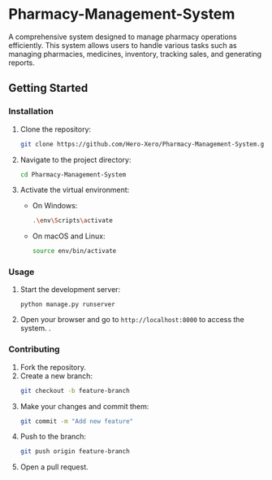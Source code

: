 # Pharmacy-Management-System
A comprehensive system designed to manage pharmacy operations efficiently. This system allows users to handle various tasks such as managing pharmacies, medicines, inventory, tracking sales, and generating reports.

## Getting Started 

### Installation

1. Clone the repository:
    ```bash
    git clone https://github.com/Hero-Xero/Pharmacy-Management-System.git
    ```
2. Navigate to the project directory:
    ```bash
    cd Pharmacy-Management-System
    ```
4. Activate the virtual environment:
    - On Windows:
        ```bash
        .\env\Scripts\activate
        ```
        
    - On macOS and Linux:
        ```bash
        source env/bin/activate
        ```

### Usage

1. Start the development server:
    ```
    python manage.py runserver
    ```
2. Open your browser and go to `http://localhost:8000` to access the system.
.

### Contributing

1. Fork the repository.
2. Create a new branch:
    ```bash
    git checkout -b feature-branch
    ```
3. Make your changes and commit them:
    ```bash
    git commit -m "Add new feature"
    ```
4. Push to the branch:
    ```bash
    git push origin feature-branch
    ```
5. Open a pull request.
